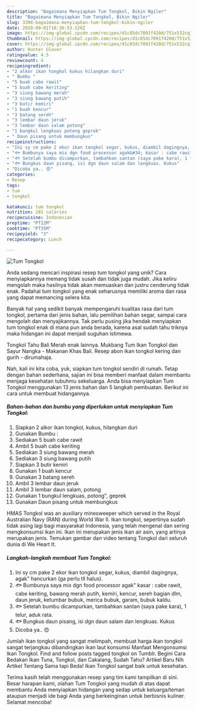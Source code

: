 ```yaml
---
description: "Bagaimana Menyiapkan Tum Tongkol, Bikin Ngiler"
title: "Bagaimana Menyiapkan Tum Tongkol, Bikin Ngiler"
slug: 3398-bagaimana-menyiapkan-tum-tongkol-bikin-ngiler
date: 2020-09-01T16:36:53.526Z
image: https://img-global.cpcdn.com/recipes/d1c85dc7091f420d/751x532cq70/tum-tongkol-foto-resep-utama.jpg
thumbnail: https://img-global.cpcdn.com/recipes/d1c85dc7091f420d/751x532cq70/tum-tongkol-foto-resep-utama.jpg
cover: https://img-global.cpcdn.com/recipes/d1c85dc7091f420d/751x532cq70/tum-tongkol-foto-resep-utama.jpg
author: Hunter Glover
ratingvalue: 4.5
reviewcount: 4
recipeingredient:
- "2 alkor ikan tongkol kukus hilangkan duri"
- " Bumbu "
- "5 buah cabe rawit"
- "5 buah cabe keriting"
- "3 siung bawang merah"
- "3 siung bawang putih"
- "3 butir kemiri"
- "1 buah kencur"
- "3 batang sereh"
- "3 lembar daun jeruk"
- "3 lembar daun salam potong"
- "1 bungkul lengkuas potong geprek"
- " Daun pisang untuk membungkus"
recipeinstructions:
- "Ini sy cm pake 2 ekor ikan tongkol segar, kukus, diambil dagingnya, agak&#34; hancurkan (ga perlu tll halus)."
- "🐟 Bumbunya saya mix dgn food processor agak&#34; kasar : cabe rawit, cabe keriting, bawang merah putih, kemiri, kencur, sereh bagian dlm, daun jeruk, ketumbar bubuk, merica bubuk, garam, bubuk kaldu."
- "🐟 Setelah bumbu dicampurkan, tambahkan santan (saya pake kara), 1 telur, aduk rata."
- "🐟 Bungkus daun pisang, isi dgn daun salam dan lengkuas. Kukus"
- "Dicoba ya.. 😍"
categories:
- Resep
tags:
- tum
- tongkol

katakunci: tum tongkol 
nutrition: 281 calories
recipecuisine: Indonesian
preptime: "PT12M"
cooktime: "PT35M"
recipeyield: "3"
recipecategory: Lunch

---
```



![Tum Tongkol](https://img-global.cpcdn.com/recipes/d1c85dc7091f420d/751x532cq70/tum-tongkol-foto-resep-utama.jpg)

Anda sedang mencari inspirasi resep tum tongkol yang unik? Cara menyiapkannya memang tidak susah dan tidak juga mudah. Jika keliru mengolah maka hasilnya tidak akan memuaskan dan justru cenderung tidak enak. Padahal tum tongkol yang enak seharusnya memiliki aroma dan rasa yang dapat memancing selera kita.

Banyak hal yang sedikit banyak mempengaruhi kualitas rasa dari tum tongkol, pertama dari jenis bahan, lalu pemilihan bahan segar, sampai cara mengolah dan menyajikannya. Tak perlu pusing jika hendak menyiapkan tum tongkol enak di mana pun anda berada, karena asal sudah tahu triknya maka hidangan ini dapat menjadi suguhan istimewa.

Tongkol Tahu Bali Merah enak lainnya. Mukbang Tum Ikan Tongkol dan Sayur Nangka - Makanan Khas Bali. Resep abon ikan tongkol kering dan gurih - dirumahaja.


Nah, kali ini kita coba, yuk, siapkan tum tongkol sendiri di rumah. Tetap dengan bahan sederhana, sajian ini bisa memberi manfaat dalam membantu menjaga kesehatan tubuhmu sekeluarga. Anda bisa menyiapkan Tum Tongkol menggunakan 13 jenis bahan dan 5 langkah pembuatan. Berikut ini cara untuk membuat hidangannya.

<!--inarticleads1-->

##### Bahan-bahan dan bumbu yang diperlukan untuk menyiapkan Tum Tongkol:

1. Siapkan 2 alkor ikan tongkol, kukus, hilangkan duri
1. Gunakan  Bumbu :
1. Sediakan 5 buah cabe rawit
1. Ambil 5 buah cabe keriting
1. Sediakan 3 siung bawang merah
1. Sediakan 3 siung bawang putih
1. Siapkan 3 butir kemiri
1. Gunakan 1 buah kencur
1. Gunakan 3 batang sereh
1. Ambil 3 lembar daun jeruk
1. Ambil 3 lembar daun salam, potong
1. Gunakan 1 bungkul lengkuas, potong&#34;, geprek
1. Gunakan  Daun pisang untuk membungkus


HMAS Tongkol was an auxiliary minesweeper which served in the Royal Australian Navy (RAN) during World War II. Ikan tongkol, sepertinya sudah tidak asing lagi bagi masyarakat Indonesia, yang telah mengenal dan sering mengkonsumsi ikan ini. Ikan ini merupakan jenis ikan air asin, yang artinya merupakan jenis. Temukan gambar dan video tentang Tongkol dari seluruh dunia di We Heart It. 

<!--inarticleads2-->

##### Langkah-langkah membuat Tum Tongkol:

1. Ini sy cm pake 2 ekor ikan tongkol segar, kukus, diambil dagingnya, agak&#34; hancurkan (ga perlu tll halus).
1. 🐟 Bumbunya saya mix dgn food processor agak&#34; kasar : cabe rawit, cabe keriting, bawang merah putih, kemiri, kencur, sereh bagian dlm, daun jeruk, ketumbar bubuk, merica bubuk, garam, bubuk kaldu.
1. 🐟 Setelah bumbu dicampurkan, tambahkan santan (saya pake kara), 1 telur, aduk rata.
1. 🐟 Bungkus daun pisang, isi dgn daun salam dan lengkuas. Kukus
1. Dicoba ya.. 😍


Jumlah ikan tongkol yang sangat melimpah, membuat harga ikan tongkol sangat terjangkau dibandingkan ikan laut konsumsi Manfaat Mengonsumsi Ikan Tongkol. Find and follow posts tagged tongkol on Tumblr. Begini Cara Bedakan Ikan Tuna, Tongkol, dan Cakalang, Sudah Tahu? Artikel Baru Nih Artikel Tentang Sama tapi Beda! Ikan Tongkol sangat baik untuk kesehatan. 

Terima kasih telah menggunakan resep yang tim kami tampilkan di sini. Besar harapan kami, olahan Tum Tongkol yang mudah di atas dapat membantu Anda menyiapkan hidangan yang sedap untuk keluarga/teman ataupun menjadi ide bagi Anda yang berkeinginan untuk berbisnis kuliner. Selamat mencoba!
